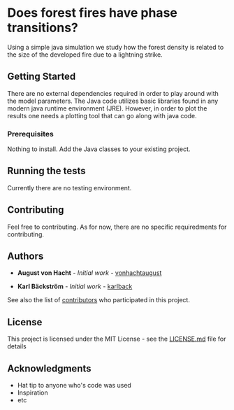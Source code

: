 # Does forest fires have phase transitions?

Using a simple java simulation we study how the forest density is related to the size of the developed fire due to a lightning strike.

## Getting Started

There are no external dependencies required in order to play around with the model parameters. The Java code utilizes basic libraries found in any modern java runtime environment (JRE). However, in order to plot the results one needs a plotting tool that can go along with java code.

### Prerequisites

Nothing to install. Add the Java classes to your existing project.

## Running the tests

Currently there are no testing environment.
## Contributing

Feel free to contributing. As for now, there are no specific requiredments for contributing.

## Authors

* **August von Hacht** - *Initial work* - [vonhachtaugust](https://github.com/vonhachtaugust)

* **Karl Bäckström** - *Initial work* - [karlback](https://github.com/karlback)

See also the list of [contributors](https://github.com/your/project/contributors) who participated in this project.

## License

This project is licensed under the MIT License - see the [LICENSE.md](LICENSE.md) file for details

## Acknowledgments

* Hat tip to anyone who's code was used
* Inspiration
* etc
